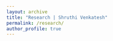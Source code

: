 ```yaml
---
layout: archive
title: "Research | Shruthi Venkatesh"
permalink: /research/
author_profile: true
---
```

